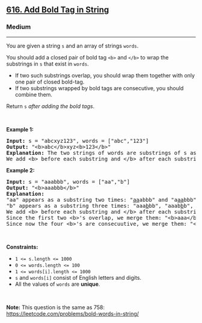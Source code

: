 <h2><a href="https://leetcode.com/problems/add-bold-tag-in-string/">616. Add Bold Tag in String</a></h2><h3>Medium</h3><hr><div><p>You are given a string <code>s</code> and an array of strings <code>words</code>.</p>

<p>You should add a closed pair of bold tag <code>&lt;b&gt;</code> and <code>&lt;/b&gt;</code> to wrap the substrings in <code>s</code> that exist in <code>words</code>.</p>

<ul>
	<li>If two such substrings overlap, you should wrap them together with only one pair of closed bold-tag.</li>
	<li>If two substrings wrapped by bold tags are consecutive, you should combine them.</li>
</ul>

<p>Return <code>s</code> <em>after adding the bold tags</em>.</p>

<p>&nbsp;</p>
<p><strong class="example">Example 1:</strong></p>

<pre><strong>Input:</strong> s = "abcxyz123", words = ["abc","123"]
<strong>Output:</strong> "&lt;b&gt;abc&lt;/b&gt;xyz&lt;b&gt;123&lt;/b&gt;"
<strong>Explanation:</strong> The two strings of words are substrings of s as following: "<u>abc</u>xyz<u>123</u>".
We add &lt;b&gt; before each substring and &lt;/b&gt; after each substring.
</pre>

<p><strong class="example">Example 2:</strong></p>

<pre><strong>Input:</strong> s = "aaabbb", words = ["aa","b"]
<strong>Output:</strong> "&lt;b&gt;aaabbb&lt;/b&gt;"
<strong>Explanation:</strong> 
"aa" appears as a substring two times: "<u>aa</u>abbb" and "a<u>aa</u>bbb".
"b" appears as a substring three times: "aaa<u>b</u>bb", "aaab<u>b</u>b", and "aaabb<u>b</u>".
We add &lt;b&gt; before each substring and &lt;/b&gt; after each substring: "&lt;b&gt;a&lt;b&gt;a&lt;/b&gt;a&lt;/b&gt;&lt;b&gt;b&lt;/b&gt;&lt;b&gt;b&lt;/b&gt;&lt;b&gt;b&lt;/b&gt;".
Since the first two &lt;b&gt;'s overlap, we merge them: "&lt;b&gt;aaa&lt;/b&gt;&lt;b&gt;b&lt;/b&gt;&lt;b&gt;b&lt;/b&gt;&lt;b&gt;b&lt;/b&gt;".
Since now the four &lt;b&gt;'s are consecuutive, we merge them: "&lt;b&gt;aaabbb&lt;/b&gt;".
</pre>

<p>&nbsp;</p>
<p><strong>Constraints:</strong></p>

<ul>
	<li><code>1 &lt;= s.length &lt;= 1000</code></li>
	<li><code>0 &lt;= words.length &lt;= 100</code></li>
	<li><code>1 &lt;= words[i].length &lt;= 1000</code></li>
	<li><code>s</code> and <code>words[i]</code> consist of English letters and digits.</li>
	<li>All the values of <code>words</code> are <strong>unique</strong>.</li>
</ul>

<p>&nbsp;</p>
<p><strong>Note:</strong> This question is the same as 758: <a href="https://leetcode.com/problems/bold-words-in-string/" target="_blank">https://leetcode.com/problems/bold-words-in-string/</a></p>
</div>